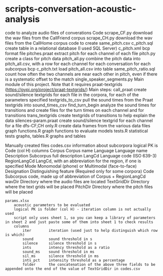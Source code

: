 # scripts-conversation-acoustic-analysis
code to analyze audio files of converations
Code
    scrape_CF.py                download the wav files from the CallFriend corpus
    scrape_CH.py                download the wav files from the CallHome corpus
    code to create same_pitch.csv
        c_pitch.sql             create table in a relational database (I used SQL Server)
        c_pitch.xml             bcp format file
        pitches.praat           extract pitch for each channel of each file
        pitch.py                create a class for pitch data
        pitch_all.py            combine the pitch data into pitch_all.csv, with a row for each channel for each conversation for each subcorpus
        bcp c_pitch.txt         load pitch_all.csv into table
        same_pitch_ratio.sql    count how often the two channels are near each other in pitch, even if there is a systematic offset to the match
    single_speaker_segments.py  Main module of this project. Note that it requires praat-textgrids (https://pypi.org/project/praat-textgrids/)
        Main steps:
            call_praat          create sound/silence textgrids for each file in the corpora, for each of the parameters specified
            textgrids_to_csv    pull the sound times from the Praat textgrids into sound_times_csv
            find_turn_begin     analyze the sound times for transitions and create files for the turn times on each channel and for transitions 
            trans_textgrids     create textgrids of transitions to help explain the data
    silences-param.praat        create sound/silence textgrid for each channel for a file
    dfs-CF,CH only.R            create data frames from the various data files
    graph functions.R           graph functions to evaluate models
    tests.R                     statistical tests
    graphs, tables.R            graphs and tables

Manually created files
    codes.csv 
        information about subcorpora
        logical PK is Code (col H)
        columns
            Corpus          Corpus name
            Language        Language name
            Description     Subcorpus full description
            LangCd          Language code (ISO 639-3)
            RegionLangCd    LangCd, with an abbreviation for the region, if one is specified
            Mode            Monomodal (phone) or Multimodal (face-to-face)
            Designation     Distinguishing feature (Required only for some corpora)
            Code            Subcorpus code, made up of abbreviation of Corpus + RegionLangCd
            wavDir          Directory where the audio files are located
            TextGridDir     Directory where the text grids will be placed
            PitchDir        Directory where the pitch files will be placed
        
    params.xlsx 
        acoustic parameters to be evaluated
        logical PK is folder (col H) - iteration column is not actually used
        script only uses sheet 1, so you can keep a library of parameters in sheet 2 and just paste some of them into sheet 1 to check results
        columns
            iter        iteration (used just to help distinguish which row is which)
            sound       sound threshold in s
            silence     silence threshold in s
            ints        intency threshold as a ratio
            sound_ms    sound threshold in ms
            sil_ms      silence threshold in ms
            ints_pct    intensity threshold as a percentage
            folder      the concatenation of the above three fields to be appended onto the end of the value of TextGridDir in codes.csv
